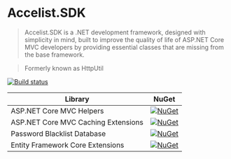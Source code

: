 # Accelist.SDK

> Accelist.SDK is a .NET development framework, designed with simplicity in mind, built to improve the quality of life of ASP.NET Core MVC developers by providing essential classes that are missing from the base framework.

> Formerly known as HttpUtil

[![Build status](https://ci.appveyor.com/api/projects/status/1bjgdjrb2jy1godo/branch/master?svg=true)](https://ci.appveyor.com/project/RyanElian/accelist-sdk/branch/master)

| Library | NuGet |
| ------------- | ------------- |
| ASP.NET Core MVC Helpers | [![NuGet](https://img.shields.io/nuget/v/Accelist.SDK.CoreMvc.svg)](https://www.nuget.org/packages/Accelist.SDK.CoreMvc/) |
| ASP.NET Core MVC Caching Extensions | [![NuGet](https://img.shields.io/nuget/v/Accelist.SDK.CoreMvc.Caching.svg)](https://www.nuget.org/packages/Accelist.SDK.CoreMvc.Caching/) |
| Password Blacklist Database | [![NuGet](https://img.shields.io/nuget/v/Accelist.SDK.PWDB.svg)](https://www.nuget.org/packages/Accelist.SDK.PWDB/) |
| Entity Framework Core Extensions | [![NuGet](https://img.shields.io/nuget/v/Accelist.SDK.SQL.svg)](https://www.nuget.org/packages/Accelist.SDK.SQL/) |
